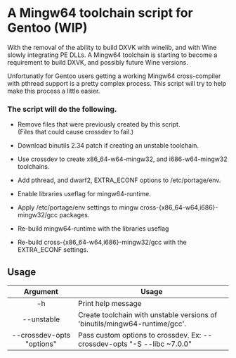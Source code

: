 # A Mingw64 toolchain script for Gentoo (WIP)

With the removal of the ability to build DXVK with winelib, and with Wine slowly integrating PE DLLs.  A Mingw64 toolchain is starting to become a requirement to build DXVK, and possibly future Wine versions.

Unfortunatly for Gentoo users getting a working Mingw64 cross-compiler with pthread support is a pretty complex process. This script will try to help make this process a little easier.

### The script will do the following.

* Remove files that were previously created by this script.\
  (Files that could cause crossdev to fail.)

* Download binutils 2.34 patch if creating an unstable toolchain.

* Use crossdev to create x86\_64-w64-mingw32, and i686-w64-mingw32 toolchains.

* Add pthread, and dwarf2, EXTRA\_ECONF options to /etc/portage/env.

* Enable libraries useflag for mingw64-runtime.

* Apply /etc/portage/env settings to mingw cross-{x86\_64-w64,i686}-mingw32/gcc packages.

* Re-build mingw64-runtime with the libraries useflag

* Re-build cross-{x86\_64-w64,i686}-mingw32/gcc with the EXTRA\_ECONF settings.

## Usage

| Argument | Usage |
|:--------:| ----- |
| -h | Print help message |
| --unstable | Create toolchain with unstable versions of 'binutils/mingw64-runtime/gcc'. |
| --crossdev-opts "options" | Pass custom options to crossdev. Ex: --crossdev-opts "-S --libc ~7.0.0" |
